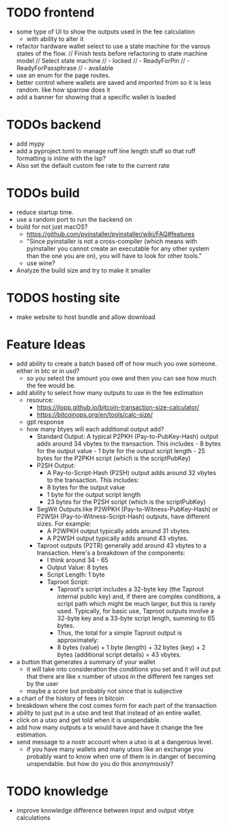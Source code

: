 # TODO frontend
- some type of UI to show the outputs used in the fee calculation
  - with ability to alter it
- refactor hardware wallet select to use a state machine for the varous states of the flow.
  // Finish tests before refactoring to state machine model
  // Select state machine
  // - locked
  // - ReadyForPin
  // - ReadyForPassphrase
  // - available
- use an enum for the page routes.
- better control where wallets are saved and imported from so it is less random. like how sparrow does it
- add a banner for showing that a specific wallet is loaded


# TODOs backend
- add mypy
- add a pyproject.toml to manage ruff line length stuff so that ruff formatting is inline with the lsp?
- Also set the default custom fee rate to the current rate 

# TODOs build
- reduce startup time.
- use a random port to run the backend on 
- build for not just macOS? 
  - https://github.com/pyinstaller/pyinstaller/wiki/FAQ#features
  - "Since pyinstaller is not a cross-compiler (which means with pyinstaller you cannot create an executable for any other system than the one you are on), you will have to look for other tools."
  - use wine?
- Analyze the build size and try to make it smaller

# TODOS hosting site
- make website to host bundle and allow download


# Feature Ideas
- add ability to create a batch based off of how much you owe someone. either in btc or in usd?
  - so you select the amount you owe and then you can see how much the fee would be. 
- add ability to select how many outputs to use in the fee estimation
  - resource:
    - https://jlopp.github.io/bitcoin-transaction-size-calculator/
    - https://bitcoinops.org/en/tools/calc-size/
  - gpt response
  - how many btyes will each additional output add?
    - Standard Output: 
        A typical P2PKH (Pay-to-PubKey-Hash) output adds around 34 vbytes to the transaction. This includes
          -  8 bytes for the output value
          - 1 byte for the output script length
          - 25 bytes for the P2PKH script (which is the scriptPubKey)
    - P2SH Output: 
      - A Pay-to-Script-Hash (P2SH) output adds around 32 vbytes to the transaction. This includes:
      - 8 bytes for the output value
      - 1 byte for the output script length
      - 23 bytes for the P2SH script (which is the scriptPubKey)
    - SegWit Outputs:like P2WPKH (Pay-to-Witness-PubKey-Hash) or P2WSH (Pay-to-Witness-Script-Hash) outputs, have different sizes. For example:
        - A P2WPKH output typically adds around 31 vbytes.
        - A P2WSH output typically adds around 43 vbytes.
    - Taproot outputs (P2TR) generally add around 43 vbytes to a transaction. Here's a breakdown of the components:
      - I think around 34 - 65
      - Output Value: 8 bytes
      - Script Length: 1 byte
      - Taproot Script:
          - Taproot's script includes a 32-byte key (the Taproot internal public key) and, if there are complex conditions, a script path which might be much larger, but this is rarely used. Typically, for basic use, Taproot outputs involve a 32-byte key and a 33-byte script length, summing to 65 bytes.
          - Thus, the total for a simple Taproot output is approximately:
          - 8 bytes (value) + 1 byte (length) + 32 bytes (key) + 2 bytes (additional script details) = 43 vbytes.
- a button that generates a summary of your wallet
    -  it will take into consideration the conditions you set and it will out put that there are like x number of utxos in the different fee ranges set by the user
    - maybe a score but probably not since that is subjective 
- a chart of the history of fees in bitcoin
- breakdown where the cost comes form for each part of the transaction
- ability to just put in a utxo and test that instead of an entire wallet.
- click on a utxo and get told when it is unspendable.
- add how many outputs a tx would have and have it change the fee estimation.
- send message to a nostr account when a utxo is at a dangerous level.
  - if you have many wallets and many utxos like an exchange you probably want to know when one of them is in danger of becoming unspendable. but how do you do this anonymously?


# TODO knowledge
- improve knowledge difference between input and output vbtye calculations
